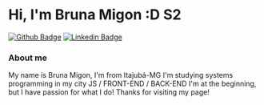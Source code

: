 # Hi, I'm Bruna Migon :D  S2

[![Github Badge](https://img.shields.io/badge/-Github-000?style=flat-square&logo=Github&logoColor=white&link=https://github.com/fagnerpsantos)](https://github.com/BMushi)
[![Linkedin Badge](https://img.shields.io/badge/-LinkedIn-blue?style=flat-square&logo=Linkedin&logoColor=white&link=https://www.linkedin.com/in/fagnerpsantos/)](https://www.linkedin.com/in/bruna-migon-926678239/)

### About me
My name is Bruna Migon, I'm from Itajubá-MG
I'm studying systems programming in my city
JS / FRONT-END / BACK-END
I'm at the beginning, but I have passion for what I do!
Thanks for visiting my page!

